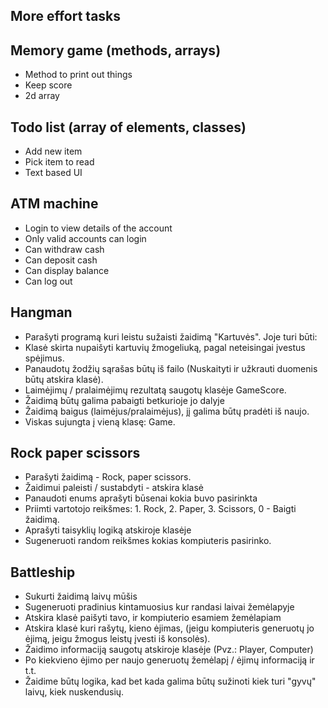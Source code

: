 ## More effort tasks

## Memory game (methods, arrays)

- Method to print out things
- Keep score
- 2d array

## Todo list (array of elements, classes)

- Add new item
- Pick item to read
- Text based UI

## ATM machine

- Login to view details of the account
- Only valid accounts can login
- Can withdraw cash
- Can deposit cash
- Can display balance
- Can log out

## Hangman

- Parašyti programą kuri leistu sužaisti žaidimą "Kartuvės". Joje turi būti:
- Klasė skirta nupaišyti kartuvių žmogeliuką, pagal neteisingai įvestus spėjimus.
- Panaudotų žodžių sąrašas būtų iš failo (Nuskaityti ir užkrauti duomenis būtų atskira klasė).
- Laimėjimų / pralaimėjimų rezultatą saugotų klasėje GameScore.
- Žaidimą būtų galima pabaigti betkurioje jo dalyje
- Žaidimą baigus (laimėjus/pralaimėjus), jį galima būtų pradėti iš naujo.
- Viskas sujungta į vieną klasę: Game.

## Rock paper scissors

- Parašyti žaidimą - Rock, paper scissors.
- Žaidimui paleisti / sustabdyti - atskira klasė
- Panaudoti enums aprašyti būsenai kokia buvo pasirinkta
- Priimti vartotojo reikšmes: 1. Rock, 2. Paper, 3. Scissors, 0 - Baigti žaidimą.
- Aprašyti taisyklių logiką atskiroje klasėje
- Sugeneruoti random reikšmes kokias kompiuteris pasirinko.

## Battleship

- Sukurti žaidimą laivų mūšis
- Sugeneruoti pradinius kintamuosius kur randasi laivai žemėlapyje
- Atskira klasė paišyti tavo, ir kompiuterio esamiem žemėlapiam
- Atskira klasė kuri rašytų, kieno ėjimas, (jeigu kompiuteris generuotų jo ėjimą, jeigu žmogus leistų įvesti iš konsolės).
- Žaidimo informaciją saugotų atskiroje klasėje (Pvz.: Player, Computer)
- Po kiekvieno ėjimo per naujo generuotų žemėlapį / ėjimų informaciją ir t.t.
- Žaidime būtų logika, kad bet kada galima būtų sužinoti kiek turi "gyvų" laivų, kiek nuskendusių.
